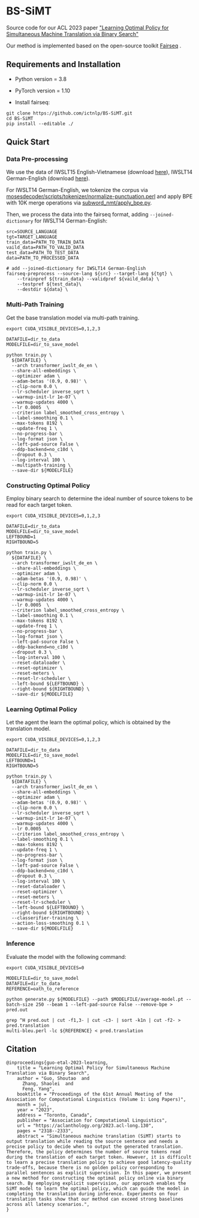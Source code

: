 # BS-SiMT
Source code for our ACL 2023 paper ["Learning Optimal Policy for Simultaneous Machine Translation via Binary Search"](https://arxiv.org/pdf/2305.12774)

Our method is implemented based on the open-source toolkit [Fairseq](https://github.com/facebookresearch/fairseq) .

## Requirements and Installation

* Python version = 3.8

* PyTorch version = 1.10

* Install fairseq:

```
git clone https://github.com/ictnlp/BS-SiMT.git
cd BS-SiMT
pip install --editable ./
```

## Quick Start

### Data Pre-processing

We use the data of IWSLT15 English-Vietnamese (download [here](https://nlp.stanford.edu/projects/nmt/)), IWSLT14 German-English (download [here](https://wit3.fbk.eu/2014-01)).

For IWSLT14 German-English, we tokenize the corpus via [mosesdecoder/scripts/tokenizer/normalize-punctuation.perl](https://github.com/moses-smt/mosesdecoder) and apply BPE with 10K merge operations via [subword_nmt/apply_bpe.py](https://github.com/rsennrich/subword-nmt).

Then, we process the data into the fairseq format, adding ```--joined-dictionary``` for IWSLT14 German-English:

```
src=SOURCE_LANGUAGE
tgt=TARGET_LANGUAGE
train_data=PATH_TO_TRAIN_DATA
vaild_data=PATH_TO_VALID_DATA
test_data=PATH_TO_TEST_DATA
data=PATH_TO_PROCESSED_DATA

# add --joined-dictionary for IWSLT14 German-English
fairseq-preprocess --source-lang ${src} --target-lang ${tgt} \
    --trainpref ${train_data} --validpref ${vaild_data} \
    --testpref ${test_data}\
    --destdir ${data} \
```

### Multi-Path Training

Get the base translation model via multi-path training.

```
export CUDA_VISIBLE_DEVICES=0,1,2,3

DATAFILE=dir_to_data
MODELFILE=dir_to_save_model

python train.py \
  ${DATAFILE} \
  --arch transformer_iwslt_de_en \
  --share-all-embeddings \
  --optimizer adam \
  --adam-betas '(0.9, 0.98)' \
  --clip-norm 0.0 \
  --lr-scheduler inverse_sqrt \
  --warmup-init-lr 1e-07 \
  --warmup-updates 4000 \
  --lr 0.0005  \
  --criterion label_smoothed_cross_entropy \
  --label-smoothing 0.1 \
  --max-tokens 8192 \
  --update-freq 1 \
  --no-progress-bar \
  --log-format json \
  --left-pad-source False \
  --ddp-backend=no_c10d \
  --dropout 0.3 \
  --log-interval 100 \
  --multipath-training \
  --save-dir ${MODELFILE}
```

### Constructing Optimal Policy

Employ binary search to determine the ideal number of source tokens to be read for each target token.

```
export CUDA_VISIBLE_DEVICES=0,1,2,3

DATAFILE=dir_to_data
MODELFILE=dir_to_save_model
LEFTBOUND=1
RIGHTBOUND=5

python train.py \
  ${DATAFILE} \
  --arch transformer_iwslt_de_en \
  --share-all-embeddings \
  --optimizer adam \
  --adam-betas '(0.9, 0.98)' \
  --clip-norm 0.0 \
  --lr-scheduler inverse_sqrt \
  --warmup-init-lr 1e-07 \
  --warmup-updates 4000 \
  --lr 0.0005  \
  --criterion label_smoothed_cross_entropy \
  --label-smoothing 0.1 \
  --max-tokens 8192 \
  --update-freq 1 \
  --no-progress-bar \
  --log-format json \
  --left-pad-source False \
  --ddp-backend=no_c10d \
  --dropout 0.3 \
  --log-interval 100 \
  --reset-dataloader \
  --reset-optimizer \
  --reset-meters \
  --reset-lr-scheduler \
  --left-bound ${LEFTBOUND} \
  --right-bound ${RIGHTBOUND} \
  --save-dir ${MODELFILE}
```

### Learning Optimal Policy

Let the agent the learn the optimal policy, which is obtained by the translation model.

```
export CUDA_VISIBLE_DEVICES=0,1,2,3

DATAFILE=dir_to_data
MODELFILE=dir_to_save_model
LEFTBOUND=1
RIGHTBOUND=5

python train.py \
  ${DATAFILE} \
  --arch transformer_iwslt_de_en \
  --share-all-embeddings \
  --optimizer adam \
  --adam-betas '(0.9, 0.98)' \
  --clip-norm 0.0 \
  --lr-scheduler inverse_sqrt \
  --warmup-init-lr 1e-07 \
  --warmup-updates 4000 \
  --lr 0.0005  \
  --criterion label_smoothed_cross_entropy \
  --label-smoothing 0.1 \
  --max-tokens 8192 \
  --update-freq 1 \
  --no-progress-bar \
  --log-format json \
  --left-pad-source False \
  --ddp-backend=no_c10d \
  --dropout 0.3 \
  --log-interval 100 \
  --reset-dataloader \
  --reset-optimizer \
  --reset-meters \
  --reset-lr-scheduler \
  --left-bound ${LEFTBOUND} \
  --right-bound ${RIGHTBOUND} \
  --classerifier-training \
  --action-loss-smoothing 0.1 \
  --save-dir ${MODELFILE}
```

### Inference
Evaluate the model with the following command:

```
export CUDA_VISIBLE_DEVICES=0

MODELFILE=dir_to_save_model
DATAFILE=dir_to_data
REFERENCE=oath_to_reference

python generate.py ${MODELFILE} --path $MODELFILE/average-model.pt --batch-size 250 --beam 1 --left-pad-source False --remove-bpe > pred.out

grep ^H pred.out | cut -f1,3- | cut -c3- | sort -k1n | cut -f2- > pred.translation
multi-bleu.perl -lc ${REFERENCE} < pred.translation
```


## Citation
```
@inproceedings{guo-etal-2023-learning,
    title = "Learning Optimal Policy for Simultaneous Machine Translation via Binary Search",
    author = "Guo, Shoutao  and
      Zhang, Shaolei  and
      Feng, Yang",
    booktitle = "Proceedings of the 61st Annual Meeting of the Association for Computational Linguistics (Volume 1: Long Papers)",
    month = jul,
    year = "2023",
    address = "Toronto, Canada",
    publisher = "Association for Computational Linguistics",
    url = "https://aclanthology.org/2023.acl-long.130",
    pages = "2318--2333",
    abstract = "Simultaneous machine translation (SiMT) starts to output translation while reading the source sentence and needs a precise policy to decide when to output the generated translation. Therefore, the policy determines the number of source tokens read during the translation of each target token. However, it is difficult to learn a precise translation policy to achieve good latency-quality trade-offs, because there is no golden policy corresponding to parallel sentences as explicit supervision. In this paper, we present a new method for constructing the optimal policy online via binary search. By employing explicit supervision, our approach enables the SiMT model to learn the optimal policy, which can guide the model in completing the translation during inference. Experiments on four translation tasks show that our method can exceed strong baselines across all latency scenarios.",
}
```
